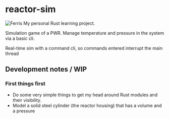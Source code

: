 # reactor-sim
![Ferris](https://www.rustacean.net/assets/rustacean-orig-noshadow.png)
My personal Rust learning project. 

Simulation game of a PWR.  Manage temperature and pressure in the system via a basic cli.

Real-time sim with a command cli, so commands entered interrupt the main thread 


## Development notes / WIP

### First things first

* Do some very simple things to get my head around Rust modules and their visibility.
* Model a solid steel cylinder (the reactor housing) that has a volume and a pressure 

